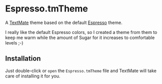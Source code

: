 Espresso.tmTheme
================

A [TextMate][] theme based on the default [Espresso][] theme.

I really like the default Espresso colors, so I created a theme from them to
keep me warm while the amount of Sugar for it increases to comfortable levels
;-)

Installation
------------

Just double-click or `open` the `Espresso.tmTheme` file and TextMate will take
care of installing it for you.


[espresso]: http://macrabbit.com/espresso/
[textmate]: http://macromates.com/
